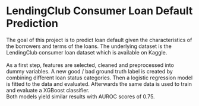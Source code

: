 # LendingClub Consumer Loan Default Prediction
The goal of this project is to predict loan default given the characteristics of the borrowers and terms of the loans. The underlying dataset is the LendingClub consumer loan dataset which is available on Kaggle.<br> <br>
As a first step, features are selected, cleaned and preprocessed into dummy variables. A new good / bad ground truth label is created by combining different loan status categories. Then a logistic regression model is fitted to the data and evaluated. Afterwards the same data is used to train and evaluate a XGBoost classifier. <br>
Both models yield similar results with AUROC scores of 0.75.
